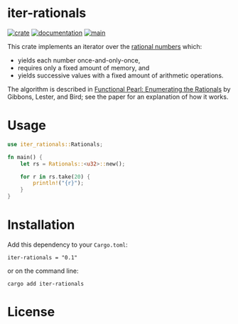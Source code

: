 # iter-rationals

[![crate](https://img.shields.io/crates/v/iter-rationals.svg)](https://crates.io/crates/iter-rationals)
[![documentation](https://docs.rs/iter-rationals/badge.svg)](https://docs.rs/iter-rationals)
[![main](https://github.com/nathanielknight/iter-rationals/actions/workflows/main.yml/badge.svg)](https://github.com/nathanielknight/iter-rationals/actions/workflows/main.yml)

This crate implements an iterator over the [rational numbers] which:

* yields each number once-and-only-once,
* requires only a fixed amount of memory, and
* yields successive values with a fixed amount of arithmetic operations.

[rational numbers]: https://simple.wikipedia.org/wiki/Rational_number

The algorithm is described in [Functional Pearl: Enumerating the Rationals] by
Gibbons, Lester, and Bird; see the paper for an explanation of how it works.

[Functional Pearl: Enumerating the Rationals]: http://www.cs.ox.ac.uk/people/jeremy.gibbons/publications/rationals.pdf

# Usage

```rust
use iter_rationals::Rationals;

fn main() {
    let rs = Rationals::<u32>::new();

    for r in rs.take(20) {
        println!("{r}");
    }
}
```

# Installation

Add this dependency to your `Cargo.toml`:

```
iter-rationals = "0.1"
```

or on the command line:

```
cargo add iter-rationals
```


# License
